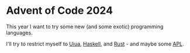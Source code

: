 # Advent of Code 2024

This year I want to try some new (and some exotic) programming languages.

I'll try to restrict myself to [Uiua](https://www.uiua.org/), [Haskell](https://www.haskell.org/), and [Rust](https://www.rust-lang.org/) - and maybe some [APL](https://tryapl.org/).

